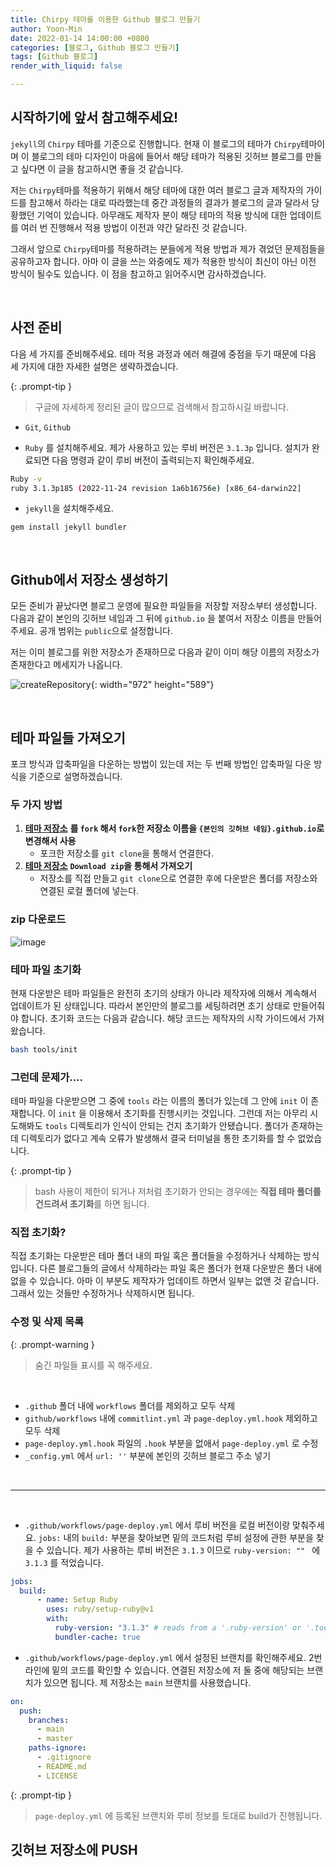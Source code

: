 ```yaml
---
title: Chirpy 테마를 이용한 Github 블로그 만들기
author: Yoon-Min
date: 2022-01-14 14:00:00 +0800
categories: [블로그, Github 블로그 만들기]
tags: [Github 블로그]
render_with_liquid: false

---
```


## 시작하기에 앞서 참고해주세요!

`jekyll`의 `Chirpy` 테마를 기준으로 진행합니다. 현재 이 블로그의 테마가 `Chirpy`테마이며 이 블로그의 테마 디자인이 마음에 들어서 해당 테마가 적용된 깃허브 블로그를 만들고 싶다면 이 글을 참고하시면 좋을 것 같습니다.

저는 `Chirpy`테마를 적용하기 위해서 해당 테마에 대한 여러 블로그 글과 제작자의 가이드를 참고해서 하라는 대로 따라했는데 중간 과정들의 결과가 블로그의 글과 달라서 당황했던 기억이 있습니다. 아무래도 제작자 분이 해당 테마의 적용 방식에 대한 업데이트를 여러 번 진행해서 적용 방법이 이전과 약간 달라진 것 같습니다.

그래서 앞으로 `Chirpy`테마를 적용하려는 분들에게 적용 방법과  제가 겪었던 문제점들을 공유하고자 합니다. 아마 이 글을 쓰는 와중에도 제가 적용한 방식이 최신이 아닌 이전 방식이 될수도 있습니다. 이 점을 참고하고 읽어주시면 감사하겠습니다.

​        

## 사전 준비

다음 세 가지를 준비해주세요. 테마 적용 과정과 에러 해결에 중점을 두기 때문에 다음 세 가지에 대한 자세한 설명은 생략하겠습니다. 

{: .prompt-tip }

> 구글에 자세하게 정리된 글이 많으므로 검색해서 참고하시길 바랍니다.



- `Git`, `Github`

- `Ruby` 를 설치해주세요. 제가 사용하고 있는 루비 버전은 `3.1.3p` 입니다. 설치가 완료되면 다음 명령과 같이 루비 버전이 출력되는지 확인해주세요.

```bash
Ruby -v
ruby 3.1.3p185 (2022-11-24 revision 1a6b16756e) [x86_64-darwin22]
```

- `jekyll`을 설치해주세요.

```
gem install jekyll bundler
```

​    

## Github에서 저장소 생성하기

모든 준비가 끝났다면 블로그 운영에 필요한 파일들을 저장할 저장소부터 생성합니다. 다음과 같이 본인의 깃허브 네임과 그 뒤에  `github.io` 을 붙여서 저장소 이름을 만들어주세요. 공개 범위는 `public`으로 설정합니다.

저는 이미 블로그를 위한 저장소가 존재하므로 다음과 같이 이미 해당 이름의 저장소가 존재한다고 메세지가 나옵니다.

![createRepository](https://user-images.githubusercontent.com/80873132/211809035-4518cb04-88c0-4a53-8a8b-2759cb7c9400.png){: width="972" height="589"}

​    

## 테마 파일들 가져오기

포크 방식과 압축파일을 다운하는 방법이 있는데 저는 두 번째 방법인 압축파일 다운 방식을 기준으로 설명하겠습니다.

### 두 가지 방법

1. [**테마 저장소**](https://github.com/cotes2020/jekyll-theme-chirpy) **를  `fork` 해서 `fork`한 저장소 이름을 `{본인의 깃허브 네임}.github.io`로 변경해서 사용**
   - 포크한 저장소를 `git clone`을 통해서 연결한다.
2. [**테마 저장소**](https://github.com/cotes2020/jekyll-theme-chirpy) **`Download zip`을 통해서 가져오기**
   - 저장소를 직접 만들고 `git clone`으로 연결한 후에 다운받은 폴더를 저장소와 연결된 로컬 폴더에 넣는다.

### zip 다운로드

![image](https://user-images.githubusercontent.com/80873132/211842094-6d9046ed-0bad-4588-905a-3e50e6bdaddf.png)



### 테마 파일 초기화

현재 다운받은 테마 파일들은 완전히 초기의 상태가 아니라 제작자에 의해서 계속해서 업데이트가 된 상태입니다. 따라서 본인만의 블로그를 세팅하려면 초기 상태로 만들어줘야 합니다. 초기화 코드는 다음과 같습니다. 해당 코드는 제작자의 시작 가이드에서 가져왔습니다.

```bash
bash tools/init
```

### 그런데 문제가....

테마 파일을 다운받으면 그 중에 `tools` 라는 이름의 폴더가 있는데 그 안에 `init` 이 존재합니다. 이 `init` 을 이용해서 초기화를 진행시키는 것입니다. 그런데 저는 아무리 시도해봐도 `tools` 디렉토리가 인식이 안되는 건지 초기화가 안됐습니다. 폴더가 존재하는데 디렉토리가 없다고 계속 오류가 발생해서 결국 터미널을 통한 초기화를 할 수 없었습니다.

{: .prompt-tip }

> bash 사용이 제한이 되거나 저처럼 초기화가 안되는 경우에는 **직접 테마 폴더를 건드려서 초기화**를 하면 됩니다.

### 직접 초기화?

직접 초기화는 다운받은 테마 폴더 내의 파일 혹은 폴더들을 수정하거나 삭제하는 방식입니다. 다른 블로그들의 글에서 삭제하라는 파일 혹은 폴더가 현재 다운받은 폴더 내에 없을 수 있습니다. 아마 이 부분도 제작자가 업데이트 하면서 일부는 없앤 것 같습니다. 그래서 있는 것들만 수정하거나 삭제하시면 됩니다.

### 수정 및 삭제 목록

{: .prompt-warning }

> 숨긴 파일들 표시를 꼭 해주세요.

​    

- `.github` 폴더 내에 `workflows` 폴더를 제외하고 모두 삭제
- `github/workflows` 내에 `commitlint.yml` 과 `page-deploy.yml.hook` 제외하고 모두 삭제
- `page-deploy.yml.hook` 파일의 `.hook` 부분을 없애서 `page-deploy.yml` 로 수정
- `_config.yml` 에서 `url: ''` 부분에 본인의 깃허브 블로그 주소 넣기

​    

---

​    

- `.github/workflows/page-deploy.yml` 에서 루비 버전을 로컬 버전이랑 맞춰주세요. `jobs:`  내의  `build:` 부분을 찾아보면 밑의 코드처럼 루비 설정에 관한 부분을 찾을 수 있습니다. 제가 사용하는 루비 버전은 `3.1.3` 이므로 `ruby-version: "" ` 에 `3.1.3`  를 적었습니다. 

```yaml
jobs:
  build:
      - name: Setup Ruby
        uses: ruby/setup-ruby@v1
        with:
          ruby-version: "3.1.3" # reads from a '.ruby-version' or '.tools-version' file if 'ruby-version' is omitted
          bundler-cache: true
```



- `.github/workflows/page-deploy.yml` 에서 설정된 브랜치를 확인해주세요. 2번 라인에 밑의 코드를 확인할 수 있습니다. 연결된 저장소에 저 둘 중에 해당되는 브랜치가 있으면 됩니다. 제 저장소는 `main` 브랜치를 사용했습니다.

```yaml
on:
  push:
    branches:
      - main
      - master
    paths-ignore:
      - .gitignore
      - README.md
      - LICENSE
```

{: .prompt-tip }

> `page-deploy.yml` 에 등록된 브랜치와 루비 정보를 토대로 build가 진행됩니다.



## 깃허브 저장소에 PUSH





